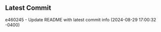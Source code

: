 
## Latest Commit
e460245 - Update README with latest commit info (2024-08-29 17:00:32 -0400) <Yunxi-Zhou>
